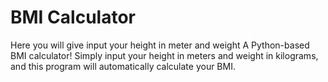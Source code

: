 # BMI Calculator

Here you will give input your height in meter and weight
A Python-based BMI calculator! Simply input your height in meters and weight in kilograms, and this program will automatically calculate your BMI.
